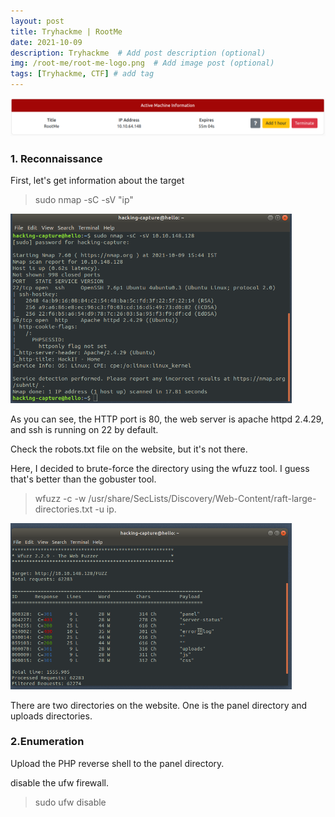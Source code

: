 ```yaml
---
layout: post
title: Tryhackme | RootMe
date: 2021-10-09
description: Tryhackme  # Add post description (optional)
img: /root-me/root-me-logo.png  # Add image post (optional)
tags: [Tryhackme, CTF] # add tag
---
```

<p align="center">
  <img src="/assets/img/root-me/init.png" width="1200"/>
 </p>
   
### 1. Reconnaissance
 
 First, let's get information about the target
 
 > sudo nmap -sC -sV "ip"
 
 <img src="/assets/img/root-me/nmap.png" width="450"/> 
   
As you can see, the HTTP port is 80, the web server is apache httpd 2.4.29, and ssh is running on 22 by default.
 
Check the robots.txt file on the website, but it's not there.

Here, I decided to brute-force the directory using the wfuzz tool. I guess that's better than the gobuster tool.
 
 >  wfuzz -c -w /usr/share/SecLists/Discovery/Web-Content/raft-large-directories.txt -u ip.
 
 <img src="/assets/img/root-me/wfuzz.png" width="450"/>
 
 There are two directories on the website. One is the panel directory and uploads directories.

 ### 2.Enumeration
  
  Upload the PHP reverse shell to the panel directory.
  
disable the ufw firewall.
  > sudo ufw disable


